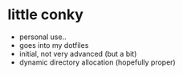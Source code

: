 # little conky

* personal use..
* goes into my dotfiles
* initial, not very advanced (but a bit)
* dynamic directory allocation (hopefully proper)

